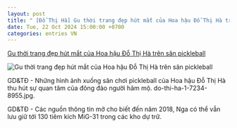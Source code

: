 ```yaml
---
layout: post
title: " [Đỗ Thị Hà] Gu thời trang đẹp hút mắt của Hoa hậu Đỗ Thị Hà trên sân pickleball"
date: Tue, 22 Oct 2024 15:00:00 +0700
categories: entries VN
---
```

[Gu thời trang đẹp hút mắt của Hoa hậu Đỗ Thị Hà trên sân pickleball](https://giaoducthoidai.vn/gu-thoi-trang-dep-hut-mat-cua-hoa-hau-do-thi-ha-tren-san-pickleball-post705575.html)

![Gu thời trang đẹp hút mắt của Hoa hậu Đỗ Thị Hà trên sân pickleball](https://cdn.giaoducthoidai.vn/images/e68bd0ae7e0a4d2e84e451c6db68f2d47f78ec2345de7fc2f1ff32ef9bf0b0108ab61a55b883adf835f1fac6daccce0ae55dbabab9898882d0ebdba4e5e04e17e2bbf1f00fdec1c140ff84f716ddfb5b/do-thi-ha-11-1017-8436.jpg.webp)

GD&TĐ - Những hình ảnh xuống sân chơi pickleball của Hoa hậu Đỗ Thị Hà thu hút sự quan tâm của đông đảo người hâm mộ. do-thi-ha-1-7234-8955.jpg.

GD&TĐ - Các nguồn thông tin mở cho biết đến năm 2018, Nga có thể vẫn lưu giữ tới 130 tiêm kích MiG-31 trong các kho dự trữ.

